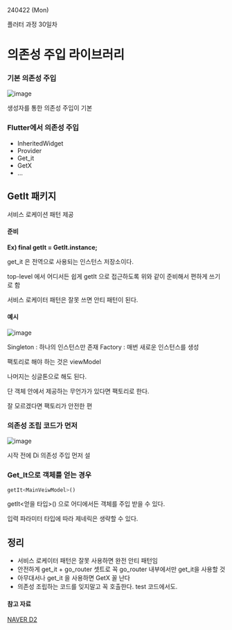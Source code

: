 240422 (Mon)

플러터 과정 30일차


의존성 주입 라이브러리
=

### 기본 의존성 주입
![image](https://github.com/BAUu/TIL/assets/44741680/e74676eb-3d4f-4793-9feb-dd8f95ec02ac)

생성자를 통한 의존성 주입이 기본

### Flutter에서 의존성 주입

- InheritedWidget
- Provider
- Get_it
- GetX
- ...

GetIt 패키지
-
서비스 로케이션 패턴 제공


#### 준비

**Ex) final getIt = GetIt.instance;**

get_it 은 전역으로 사용되는 인스턴스 저장소이다.

top-level 에서 어디서든 쉽게 getIt 으로 접근하도록 위와 같이 준비해서 편하게 쓰기로 함

서비스 로케이터 패턴은 잘못 쓰면 안티 패턴이 된다.

#### 예시

![image](https://github.com/BAUu/TIL/assets/44741680/c7892405-96cd-4e4d-800a-d113130c34f1)

Singleton : 하나의 인스턴스만 존재
Factory : 매번 새로운 인스턴스를 생성

팩토리로 해야 하는 것은 viewModel

나머지는 싱글톤으로 해도 된다.

단 객체 안에서 제공하는 무언가가 있다면 팩토리로 한다.

잘 모르겠다면 팩토리가 안전한 편

### 의존성 조립 코드가 먼저

![image](https://github.com/BAUu/TIL/assets/44741680/abf4ed57-2b03-4a70-ad59-90f503c040a6)

시작 전에 Di 의존성 주입 먼저 설

### Get_It으로 객체를 얻는 경우

```dart
getIt<MainVeiwModel>()
```

getIt<얻을 타입>() 으로 어디에서든 객체를 주입 받을 수 있다.

입력 파라미터 타입에 따라 제네릭은 생략할 수 있다.

## 정리
- 서비스 로케이터 패턴은 잘못 사용하면 완전 안티 패턴임 
- 안전하게 get_it + go_router 셋트로 꼭 go_router 내부에서만 get_it을 사용할 것
- 아무대서나 get_it 을 사용하면 GetX 꼴 난다
- 의존성 조립하는 코드를 잊지말고 꼭 호출한다. test 코드에서도.

#### 참고 자료

[NAVER D2](https://tv.naver.com/v/29723803)

